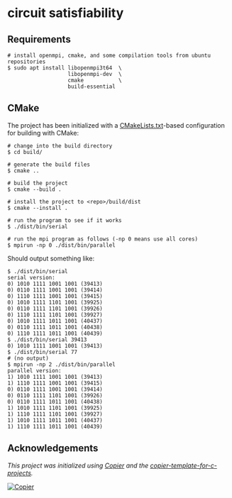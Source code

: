 # circuit satisfiability

## Requirements

```
# install openmpi, cmake, and some compilation tools from ubuntu repositories
$ sudo apt install libopenmpi3t64  \
                   libopenmpi-dev  \
                   cmake           \
                   build-essential
```

## CMake

The project has been initialized with a [CMakeLists.txt](CMakeLists.txt)-based
configuration for building with CMake:

```console
# change into the build directory
$ cd build/

# generate the build files
$ cmake ..

# build the project
$ cmake --build .

# install the project to <repo>/build/dist
$ cmake --install .

# run the program to see if it works
$ ./dist/bin/serial

# run the mpi program as follows (-np 0 means use all cores)
$ mpirun -np 0 ./dist/bin/parallel
```

Should output something like:

```text
$ ./dist/bin/serial
serial version:
0) 1010 1111 1001 1001 (39413)
0) 0110 1111 1001 1001 (39414)
0) 1110 1111 1001 1001 (39415)
0) 1010 1111 1101 1001 (39925)
0) 0110 1111 1101 1001 (39926)
0) 1110 1111 1101 1001 (39927)
0) 1010 1111 1011 1001 (40437)
0) 0110 1111 1011 1001 (40438)
0) 1110 1111 1011 1001 (40439)
$ ./dist/bin/serial 39413
0) 1010 1111 1001 1001 (39413)
$ ./dist/bin/serial 77
# (no output)
$ mpirun -np 2 ./dist/bin/parallel
parallel version:
1) 1010 1111 1001 1001 (39413)
1) 1110 1111 1001 1001 (39415)
0) 0110 1111 1001 1001 (39414)
0) 0110 1111 1101 1001 (39926)
0) 0110 1111 1011 1001 (40438)
1) 1010 1111 1101 1001 (39925)
1) 1110 1111 1101 1001 (39927)
1) 1010 1111 1011 1001 (40437)
1) 1110 1111 1011 1001 (40439)
```

## Acknowledgements

_This project was initialized using [Copier](https://pypi.org/project/copier) and the [copier-template-for-c-projects](https://github.com/jspaaks/copier-template-for-c-projects)._

[![Copier](https://img.shields.io/endpoint?url=https://raw.githubusercontent.com/copier-org/copier/master/img/badge/badge-grayscale-inverted-border-orange.json)](https://github.com/copier-org/copier)

